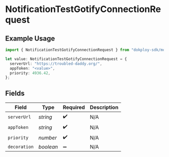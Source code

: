 # NotificationTestGotifyConnectionRequest

## Example Usage

```typescript
import { NotificationTestGotifyConnectionRequest } from "dokploy-sdk/models/operations";

let value: NotificationTestGotifyConnectionRequest = {
  serverUrl: "https://troubled-daddy.org/",
  appToken: "<value>",
  priority: 4936.42,
};
```

## Fields

| Field              | Type               | Required           | Description        |
| ------------------ | ------------------ | ------------------ | ------------------ |
| `serverUrl`        | *string*           | :heavy_check_mark: | N/A                |
| `appToken`         | *string*           | :heavy_check_mark: | N/A                |
| `priority`         | *number*           | :heavy_check_mark: | N/A                |
| `decoration`       | *boolean*          | :heavy_minus_sign: | N/A                |